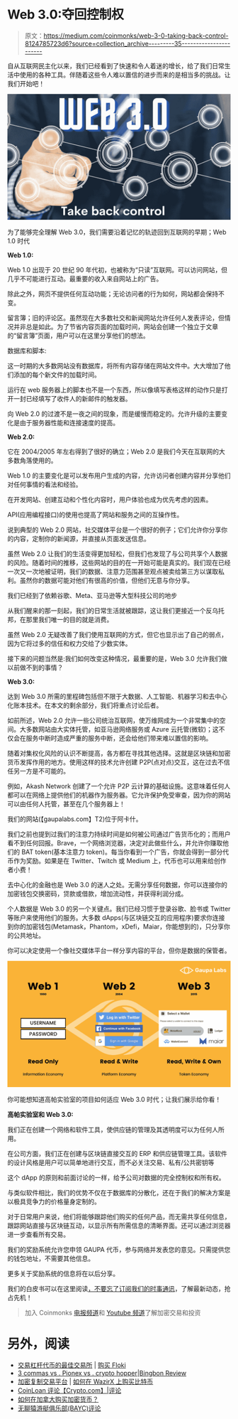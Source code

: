 # Web 3.0:夺回控制权

> 原文：<https://medium.com/coinmonks/web-3-0-taking-back-control-8124785723d6?source=collection_archive---------35----------------------->

自从互联网民主化以来，我们已经看到了快速和令人着迷的增长，给了我们日常生活中使用的各种工具。伴随着这些令人难以置信的进步而来的是相当多的挑战。让我们开始吧！

![](img/04deaabefd2c6f5a1d9d37fe208ca384.png)

为了能够完全理解 Web 3.0，我们需要沿着记忆的轨迹回到互联网的早期；Web 1.0 时代

**Web 1.0:**

Web 1.0 出现于 20 世纪 90 年代初，也被称为“只读”互联网。可以访问网站，但几乎不可能进行互动。最重要的收入来自网站上的广告。

除此之外，网页不提供任何互动功能；无论访问者的行为如何，网站都会保持不变。

留言簿；旧的评论区。虽然现在大多数社交和新闻网站允许任何人发表评论，但情况并非总是如此。为了节省内容页面的加载时间，网站会创建一个独立于文章的“留言簿”页面，用户可以在这里分享他们的想法。

数据库和脚本:

这一时期的大多数网站没有数据库，将所有内容存储在网站文件中。大大增加了他们添加的每个新文件的加载时间。

运行在 web 服务器上的脚本也不是一个东西，所以像填写表格这样的动作只是打开一封已经填写了收件人的新邮件的触发器。

向 Web 2.0 的过渡不是一夜之间的现象，而是缓慢而稳定的。允许升级的主要变化是由于服务器性能和连接速度的提高。

**Web 2.0:**

它在 2004/2005 年左右得到了很好的确立；Web 2.0 是我们今天在互联网的大多数角落使用的。

Web 1.0 的主要变化是可以发布用户生成的内容，允许访问者创建内容并分享他们对任何事情的看法和经验。

在开发网站、创建互动和个性化内容时，用户体验也成为优先考虑的因素。

API(应用编程接口)的使用也提高了网站和服务之间的互操作性。

说到典型的 Web 2.0 网站，社交媒体平台是一个很好的例子；它们允许你分享你的内容，定制你的新闻源，并直接从页面发送信息。

虽然 Web 2.0 让我们的生活变得更加轻松，但我们也发现了与公司共享个人数据的风险。随着时间的推移，这些网站的目的在一开始可能是真实的。我们现在已经一次又一次地被证明，我们的数据、注意力范围甚至观点被卖给第三方以谋取私利。虽然你的数据可能对他们有很高的价值，但他们无意与你分享。

我们已经到了依赖谷歌、Meta、亚马逊等大型科技公司的地步

从我们醒来的那一刻起，我们的日常生活就被跟踪，这让我们更接近一个反乌托邦，在那里我们唯一的目的就是消费。

虽然 Web 2.0 无疑改善了我们使用互联网的方式，但它也显示出了自己的弱点，因为它将过多的信任和权力交给了少数实体。

接下来的问题当然是:我们如何改变这种情况，最重要的是，Web 3.0 允许我们做以前做不到的事情？

**Web 3.0:**

达到 Web 3.0 所需的里程碑包括但不限于大数据、人工智能、机器学习和去中心化账本技术。在本文的剩余部分，我们将重点讨论后者。

如前所述，Web 2.0 允许一些公司统治互联网，使万维网成为一个非常集中的空间。大多数网站由大实体托管，如亚马逊网络服务或 Azure 云托管(微软)；这不仅会在服务中断时造成严重的服务中断，还会给他们带来难以置信的影响。

随着对集权化风险的认识不断提高，各方都在寻找其他选择。这就是区块链和加密货币发挥作用的地方。使用这样的技术允许创建 P2P(点对点)交互，这在过去不信任另一方是不可能的。

例如，Akash Network 创建了一个允许 P2P 云计算的基础设施。这意味着任何人都可以在网络上提供他们的机器作为服务器。它允许保护免受审查，因为你的网站可以由任何人托管，甚至在几个服务器上！

我们的网站(【gaupalabs.com】T2)位于阿卡什。

我们之前也提到过我们的注意力持续时间是如何被公司通过广告货币化的；而用户看不到任何回报。Brave，一个网络浏览器，决定对此做些什么，并允许你赚取他们的 BAT token(基本注意力 token)。每当你看到一个广告，你就会得到一部分代币作为奖励。如果是在 Twitter、Twitch 或 Medium 上，代币也可以用来给创作者小费！

去中心化的金融也是 Web 3.0 的迷人之处。无需分享任何数据，你可以连接你的加密钱包交换密码，贷款或借款，增加流动性，并获得利润分成。

个人数据是 Web 3.0 的另一个关键点。我们已经习惯于登录谷歌、脸书或 Twitter 等账户来使用他们的服务。大多数 dApps(与区块链交互的应用程序)要求你连接到你的加密钱包(Metamask，Phantom，xDefi，Maiar，你能想到的)，只分享你的公共地址。

你可以决定使用一个像社交媒体平台一样分享内容的平台，但你是数据的保管者。

![](img/cb7264c17b73b0a38af78b81edad36bf.png)

你可能想知道高帕实验室的项目如何适应 Web 3.0 时代；让我们展示给你看！

**高帕实验室和 Web 3.0:**

我们正在创建一个网络和软件工具，使供应链的管理及其透明度可以为任何人所用。

在公司方面，我们正在创建与区块链直接交互的 ERP 和供应链管理工具。该软件的设计风格是用户可以简单地进行交互，而不必关注交易、私有/公共密钥等

这个 dApp 的原则和前面讨论的一样，给予公司对数据的完全控制权和所有权。

与类似软件相比，我们的优势不仅在于数据库的分散化，还在于我们的解决方案是以极具竞争力的价格量身定制的。

对于日常用户来说，他们将能够跟踪他们购买的任何产品，而无需共享任何信息，跟踪网站直接与区块链互动，以显示所有所需信息的清晰界面。还可以通过浏览器进一步查看所有交易。

我们的奖励系统允许您申领 GAUPA 代币，参与网络并发表您的意见。只需提供您的钱包地址，不需要其他信息。

更多关于奖励系统的信息将在以后分享。

我们的白皮书可以在这里阅读[，不要忘了](https://a.storyblok.com/f/124649/x/7628d96e73/gaupalabs-whitepaper.pdf)[订阅我们的时事通讯](https://gaupalabs.com)，了解最新动态，抢占先机！

> 加入 Coinmonks [电报频道](https://t.me/coincodecap)和 [Youtube 频道](https://www.youtube.com/c/coinmonks/videos)了解加密交易和投资

# 另外，阅读

*   [交易杠杆代币的最佳交易所](https://coincodecap.com/leveraged-token-exchanges) | [购买 Floki](https://coincodecap.com/buy-floki-inu-token)
*   [3 commas vs . Pionex vs . crypto hopper](https://coincodecap.com/3commas-vs-pionex-vs-cryptohopper)|[Bingbon Review](https://coincodecap.com/bingbon-review)
*   [加密复制交易平台](/coinmonks/top-10-crypto-copy-trading-platforms-for-beginners-d0c37c7d698c) | [如何在 WazirX 上购买比特币](/coinmonks/buy-bitcoin-on-wazirx-2d12b7989af1)
*   [CoinLoan 评论【Crypto.com】|](https://coincodecap.com/coinloan-review)[评论](/coinmonks/crypto-com-review-f143dca1f74c)
*   [如何在加拿大购买加密货币？](https://coincodecap.com/how-to-buy-cryptocurrency-in-canada)
*   [无聊猿游艇俱乐部(BAYC)评论](https://coincodecap.com/bored-ape-yacht-club-bayc-review)